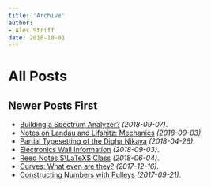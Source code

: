 ```yaml
---
title: 'Archive'
author:
- Alex Striff
date: 2018-10-01
---
```


All Posts
=========

Newer Posts First
-----------------

- [Building a Spectrum Analyzer?](sa.html) *(2018-09-07)*.
- [Notes on Landau and Lifshitz: Mechanics](ll_notes.html) *(2018-09-03)*.
- [Partial Typesetting of the Digha Nikaya](digha_nikaya.html) *(2018-04-26)*.
- [Electronics Wall Information](electronics_wall.html) *(2018-09-03)*.
- [Reed Notes $\LaTeX$ Class](reednotes.html) *(2018-06-04)*.
- [Curves: What even are they?](mitty.html) *(2017-12-16)*.
- [Constructing Numbers with Pulleys](pulley.html) *(2017-09-21)*.

